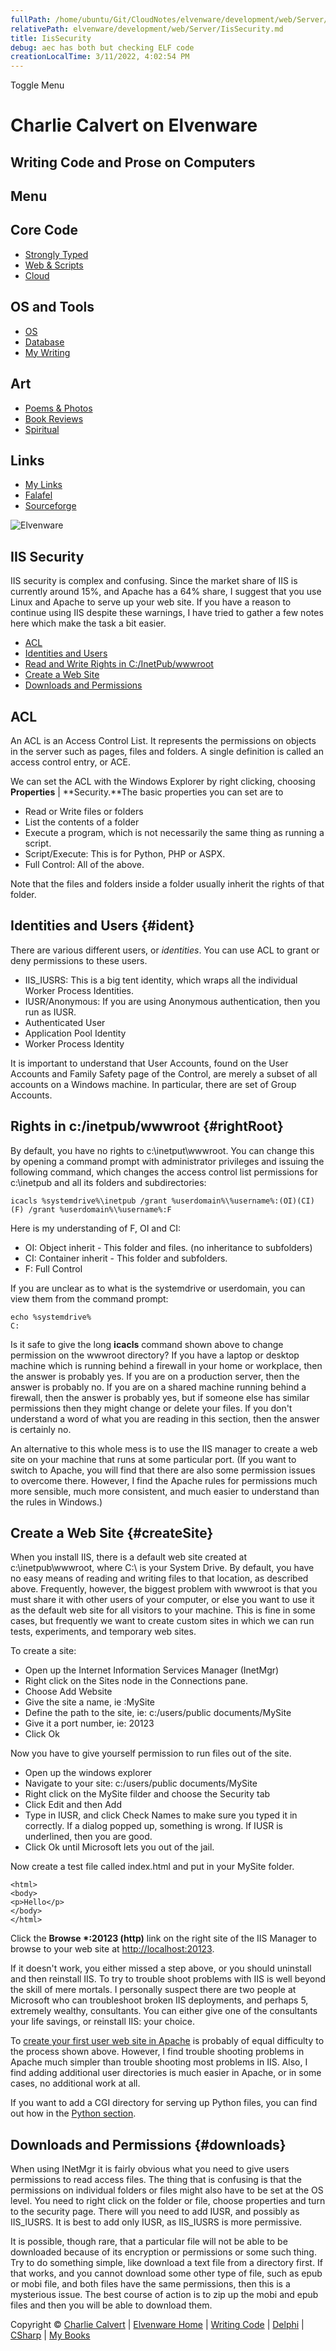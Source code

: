 ```yaml
---
fullPath: /home/ubuntu/Git/CloudNotes/elvenware/development/web/Server/IisSecurity.md
relativePath: elvenware/development/web/Server/IisSecurity.md
title: IisSecurity
debug: aec has both but checking ELF code
creationLocalTime: 3/11/2022, 4:02:54 PM
---
```


<!-- toc -->
<!-- tocstop -->

Toggle Menu

Charlie Calvert on Elvenware
============================

Writing Code and Prose on Computers
-----------------------------------

Menu
----

Core Code
---------

-   [Strongly Typed](../../index.html)
-   [Web & Scripts](../index.html)
-   [Cloud](../../cloud/index.shtml)

OS and Tools
------------

-   [OS](../../../os/index.html)
-   [Database](../../database/index.html)
-   [My Writing](../../../books/index.html)

Art
---

-   [Poems & Photos](../../../Art/index.html)
-   [Book Reviews](../../../books/reading/index.html)
-   [Spiritual](../../../spirit/index.html)

Links
-----

-   [My Links](../../../links.html)
-   [Falafel](http://www.falafel.com/)
-   [Sourceforge](http://sourceforge.net/projects/elvenware/)

![Elvenware](../../../images/elvenwarelogo.png)

IIS Security
------------

IIS security is complex and confusing. Since the market share of IIS is
currently around 15%, and Apache has a 64% share, I suggest that you use
Linux and Apache to serve up your web site. If you have a reason to
continue using IIS despite these warnings, I have tried to gather a few
notes here which make the task a bit easier.

-   [ACL](#acl)
-   [Identities and Users](#ident)
-   [Read and Write Rights in C:/InetPub/wwwroot](#rightRoot)
-   [Create a Web Site](#createSite)
-   [Downloads and Permissions](#downloads)

ACL
---

An ACL is an Access Control List. It represents the permissions on
objects in the server such as pages, files and folders. A single
definition is called an access control entry, or ACE.

We can set the ACL with the Windows Explorer by right clicking, choosing
**Properties** | **Security.**The basic properties you can set are to

-   Read or Write files or folders
-   List the contents of a folder
-   Execute a program, which is not necessarily the same thing as
    running a script.
-   Script/Execute: This is for Python, PHP or ASPX.
-   Full Control: All of the above.

Note that the files and folders inside a folder usually inherit the
rights of that folder.

Identities and Users {#ident}
--------------------

There are various different users, or *identities*. You can use ACL to
grant or deny permissions to these users.

-   IIS\_IUSRS: This is a big tent identity, which wraps all the
    individual Worker Process Identities.
-   IUSR/Anonymous: If you are using Anonymous authentication, then you
    run as IUSR.
-   Authenticated User
-   Application Pool Identity
-   Worker Process Identity

It is important to understand that User Accounts, found on the User
Accounts and Family Safety page of the Control, are merely a subset of
all accounts on a Windows machine. In particular, there are set of Group
Accounts. 

Rights in c:/inetpub/wwwroot {#rightRoot}
----------------------------

By default, you have no rights to c:\\inetput\\wwwroot. You can change
this by opening a command prompt with administrator privileges and
issuing the following command, which changes the access control list
permissions for c:\\inetpub and all its folders and subdirectories:

~~~~ {.code}
icacls %systemdrive%\inetpub /grant %userdomain%\%username%:(OI)(CI)(F) /grant %userdomain%\%username%:F 
~~~~

Here is my understanding of F, OI and CI:

-   OI: Object inherit - This folder and files. (no inheritance to
    subfolders)
-   CI: Container inherit - This folder and subfolders.
-   F: Full Control

If you are unclear as to what is the systemdrive or userdomain, you can
view them from the command prompt:

~~~~ {.code}
echo %systemdrive%
C:
~~~~

Is it safe to give the long **icacls** command shown above to change
permission on the wwwroot directory? If you have a laptop or desktop
machine which is running behind a firewall in your home or workplace,
then the answer is probably yes. If you are on a production server, then
the answer is probably no. If you are on a shared machine running behind
a firewall, then the answer is probably yes, but if someone else has
similar permissions then they might change or delete your files. If you
don't understand a word of what you are reading in this section, then
the answer is certainly no.

An alternative to this whole mess is to use the IIS manager to create a
web site on your machine that runs at some particular port. (If you want
to switch to Apache, you will find that there are also some permission
issues to overcome there. However, I find the Apache rules for
permissions much more sensible, much more consistent, and much easier to
understand than the rules in Windows.)

Create a Web Site {#createSite}
-----------------

When you install IIS, there is a default web site created at
c:\\inetpub\\wwwroot, where C:\\ is your System Drive. By default, you
have no easy means of reading and writing files to that location, as
described above. Frequently, however, the biggest problem with wwwroot
is that you must share it with other users of your computer, or else you
want to use it as the default web site for all visitors to your machine.
This is fine in some cases, but frequently we want to create custom
sites in which we can run tests, experiments, and temporary web sites.

To create a site:

-   Open up the Internet Information Services Manager (InetMgr)
-   Right click on the Sites node in the Connections pane.
-   Choose Add Website
-   Give the site a name, ie :MySite
-   Define the path to the site, ie: c:/users/public documents/MySite
-   Give it a port number, ie: 20123
-   Click Ok

Now you have to give yourself permission to run files out of the site.

-   Open up the windows explorer
-   Navigate to your site: c:/users/public documents/MySite
-   Right click on the MySite filder and choose the Security tab
-   Click Edit and then Add
-   Type in IUSR, and click Check Names to make sure you typed it in
    correctly. If a dialog popped up, something is wrong. If IUSR is
    underlined, then you are good.
-   Click Ok until Microsoft lets you out of the jail.

Now create a test file called index.html and put in your MySite folder.

    <html>
    <body>
    <p>Hello</p>
    </body>
    </html>

Click the **Browse \*:20123 (http)** link on the right site of the IIS
Manager to browse to your web site at <http://localhost:20123>.

If it doesn't work, you either missed a step above, or you should
uninstall and then reinstall IIS. To try to trouble shoot problems with
IIS is well beyond the skill of mere mortals. I personally suspect there
are two people at Microsoft who can troubleshoot broken IIS deployments,
and perhaps 5, extremely wealthy, consultants. You can either give one
of the consultants your life savings, or reinstall IIS: your choice.

To [create your first user web site in
Apache](http://www.elvenware.com/charlie/development/web/Server/Apache.html#configureApache)
is probably of equal difficulty to the process shown above. However, I
find trouble shooting problems in Apache much simpler than trouble
shooting most problems in IIS. Also, I find adding additional user
directories is much easier in Apache, or in some cases, no additional
work at all.

If you want to add a CGI directory for serving up Python files, you can
find out how in the [Python
section](http://www.elvenware.com/charlie/development/web/Python/python_iis.html#cgiAndPython). 

Downloads and Permissions {#downloads}
-------------------------

When using INetMgr it is fairly obvious what you need to give users
permissions to read access files. The thing that is confusing is that
the permissions on individual folders or files might also have to be set
at the OS level. You need to right click on the folder or file, choose
properties and turn to the security page. There will you need to add
IUSR, and possibly as IIS\_IUSRS. It is best to add only IUSR, as
IIS\_IUSRS is more permissive.

It is possible, though rare, that a particular file will not be able to
be downloaded because of its encryption or permissions or some such
thing. Try to do something simple, like download a text file from a
directory first. If that works, and you cannot download some other type
of file, such as epub or mobi file, and both files have the same
permissions, then this is a mysterious issue. The best course of action
is to zip up the mobi and epub files and then you will be able to
download them.

Copyright © [Charlie Calvert](../../../index.html) | [Elvenware
Home](../../../index.html) | [Writing Code](../../index.html) |
[Delphi](../../delphi/index.html) | [CSharp](../../csharp/index.html) |
[My Books](../../../books/index.html)
